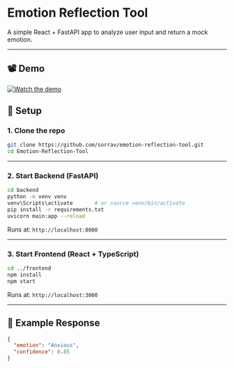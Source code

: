 # Emotion Reflection Tool

A simple React + FastAPI app to analyze user input and return a mock emotion.

---

## 📽️ Demo

[![Watch the demo](https://cdn.loom.com/sessions/thumbnails/34e54ac82e1d425eb989a0f15dd2e6b0-with-play.png)](https://www.loom.com/share/0e4fbdbcbb1c4e69b97cbf37ccbc4406?sid=1f821cdd-5260-4b55-8f14-a6a4d3991bce)



## 🚀 Setup

### 1. Clone the repo

```bash
git clone https://github.com/sorrav/emotion-reflection-tool.git
cd Emotion-Reflection-Tool
```

---

### 2. Start Backend (FastAPI)

```bash
cd backend
python -m venv venv
venv\Scripts\activate       # or source venv/bin/activate
pip install -r requirements.txt
uvicorn main:app --reload
```

Runs at: `http://localhost:8000`

---

### 3. Start Frontend (React + TypeScript)

```bash
cd ../frontend
npm install
npm start
```

Runs at: `http://localhost:3000`

---

## 🧪 Example Response

```json
{
  "emotion": "Anxious",
  "confidence": 0.85
}
```
